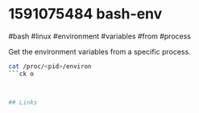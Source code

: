 # 1591075484 bash-env
#bash #linux #environment #variables #from #process

Get the environment variables from a specific process.
```bash
cat /proc/<pid>/environ
```ck o 



## Links
